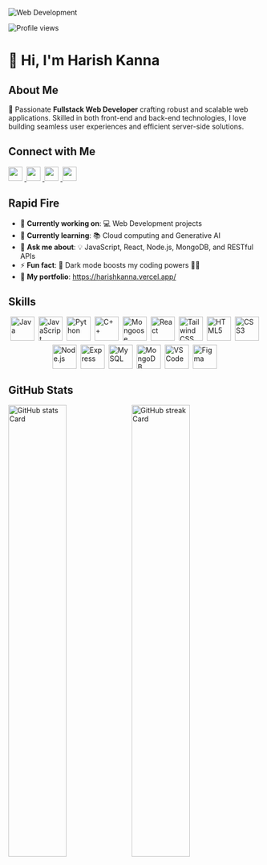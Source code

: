 ![Web Development](https://camo.githubusercontent.com/b0d12c640e969f1cff1c70bb51c8e1eedfee5f546b1b061c9d1a9a91e70d15c3/68747470733a2f2f6d617275663030312d6d742e6769746875622e696f2f5072656d69756d2d44656c69766572792f7765622e676966)

![Profile views](https://komarev.com/ghpvc/?username=HarishKanna-05&label=Profile%20views&color=0e75b6&style=flat)

# 👋 Hi, I'm Harish Kanna

## About Me
🚀 Passionate **Fullstack Web Developer** crafting robust and scalable web applications. Skilled in both front-end and back-end technologies, I love building seamless user experiences and efficient server-side solutions.

## Connect with Me
<p align="left">
  <a href="https://github.com/HarishKanna-05" target="_blank">
    <img src="https://img.shields.io/badge/GitHub-100000?style=for-the-badge&logo=github&logoColor=white" height="28" style="margin-right: 4px">
  </a>
  <a href="mailto:harishkannaaravindan@gmail.com" target="_blank">
    <img src="https://img.shields.io/badge/Gmail-D14836?style=for-the-badge&logo=gmail&logoColor=white" height="28" style="margin-right: 4px">
  </a>
  <a href="https://www.linkedin.com/in/harishkannaa" target="_blank">
    <img src="https://img.shields.io/badge/LinkedIn-0077B5?style=for-the-badge&logo=linkedin&logoColor=white" height="28" style="margin-right: 4px">
  </a>
  <a href="https://leetcode.com/u/Harish_kanna" target="_blank">
    <img src="https://img.shields.io/badge/LeetCode-FFA116?style=for-the-badge&logo=leetcode&logoColor=white" height="28" style="margin-right: 4px">
  </a>
</p>

## Rapid Fire
- 💼 **Currently working on**: 💻 Web Development projects
- 🌱 **Currently learning**: 📚 Cloud computing and Generative AI
- 💬 **Ask me about**: 💡 JavaScript, React, Node.js, MongoDB, and RESTful APIs
- ⚡ **Fun fact**: 🎢 Dark mode boosts my coding powers 🧙‍♂️
- 📁 **My portfolio**: https://harishkanna.vercel.app/

## Skills
<div style="display: flex; flex-wrap: wrap; gap: 8px; justify-content: center;">
  <img src="https://cdn.jsdelivr.net/gh/devicons/devicon@latest/icons/java/java-original-wordmark.svg" height="48" alt="Java">
  <img src="https://cdn.jsdelivr.net/gh/devicons/devicon/icons/javascript/javascript-plain.svg" height="48" alt="JavaScript">
  <img src="https://cdn.jsdelivr.net/gh/devicons/devicon/icons/python/python-original.svg" height="48" alt="Python">
  <img src="https://cdn.jsdelivr.net/gh/devicons/devicon/icons/cplusplus/cplusplus-original.svg" height="48" alt="C++">
  <img src="https://cdn.jsdelivr.net/gh/devicons/devicon/icons/mongoose/mongoose-original.svg" height="48" alt="Mongoose">
  <img src="https://cdn.jsdelivr.net/gh/devicons/devicon/icons/react/react-original.svg" height="48" alt="React">
  <img src="https://cdn.jsdelivr.net/gh/devicons/devicon@latest/icons/tailwindcss/tailwindcss-original.svg" height="48" alt="Tailwind CSS">
  <img src="https://cdn.jsdelivr.net/gh/devicons/devicon/icons/html5/html5-original.svg" height="48" alt="HTML5">
  <img src="https://cdn.jsdelivr.net/gh/devicons/devicon/icons/css3/css3-original.svg" height="48" alt="CSS3">
  <img src="https://cdn.jsdelivr.net/gh/devicons/devicon@latest/icons/nodejs/nodejs-original-wordmark.svg" height="48" alt="Node.js">
  <img src="https://cdn.jsdelivr.net/gh/devicons/devicon/icons/express/express-original.svg" height="48" alt="Express">
  <img src="https://cdn.jsdelivr.net/gh/devicons/devicon/icons/mysql/mysql-original.svg" height="48" alt="MySQL">
  <img src="https://cdn.jsdelivr.net/gh/devicons/devicon/icons/mongodb/mongodb-original.svg" height="48" alt="MongoDB">
  <img src="https://cdn.jsdelivr.net/gh/devicons/devicon@latest/icons/vscode/vscode-original.svg" height="48" alt="VSCode">
  <img src="https://cdn.jsdelivr.net/gh/devicons/devicon@latest/icons/figma/figma-original.svg" height="48" alt="Figma">
</div>

## GitHub Stats
<p align="left">
  <img width="48%" src="https://github-readme-stats.vercel.app/api?username=HarishKanna-05&theme=react&hide_title=false&hide_rank=false&show_icons=false&include_all_commits=false&count_private=true&line_height=23" alt="GitHub stats Card" />
  <img width="48%" src="https://streak-stats.demolab.com/?user=HarishKanna-05&theme=react&hide_border=false&date_format=M+j%5B%2C+Y%5D&mode=daily&hide_total_contributions=false&hide_current_streak=false&hide_longest_streak=false&card_height=200" alt="GitHub streak Card" />
</p>
